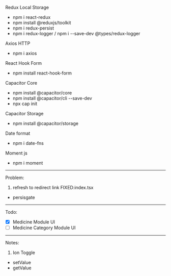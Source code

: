 Redux Local Storage

- npm i react-redux
- npm install @reduxjs/toolkit
- npm i redux-persist
- npm i redux-logger / npm i --save-dev @types/redux-logger

Axios HTTP

- npm i axios

React Hook Form

- npm install react-hook-form

Capacitor Core

- npm install @capacitor/core
- npm install @capacitor/cli --save-dev
- npx cap init

Capacitor Storage

- npm install @capacitor/storage

Date format

- npm i date-fns

Moment js

- npm i moment

---

Problem:

1. refresh to redirect link
FIXED:index.tsx
- persisgate


---

Todo:

- [x] Medicine Module UI
- [ ] Medicine Category Module UI

---

Notes:
1. Ion Toggle
- setValue
- getValue 
